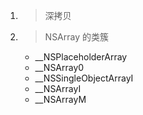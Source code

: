 1. > 深拷贝

2. > NSArray 的类簇

	* __NSPlaceholderArray
	* __NSArray0
	* __NSSingleObjectArrayI
	* __NSArrayI
	* __NSArrayM